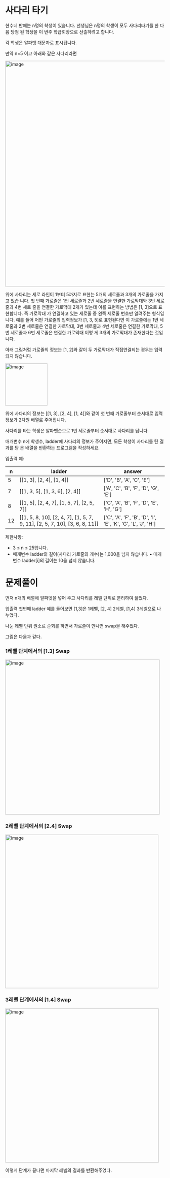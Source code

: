 # 사다리 타기

현수네 반에는 n명의 학생이 있습니다. 선생님은 n명의 학생이 모두 사다리타기를 한 다음 당첨 된 학생을 이 번주 학급회장으로 선출하려고 합니다.

각 학생은 알파벳 대문자로 표시됩니다.

만약 n=5 이고 아래와 같은 사다리라면

<img width="711" alt="image" src="https://github.com/user-attachments/assets/7ee51a9c-a174-442c-a96d-ab09ea7eaafa">


위에 사다리는 세로 라인이 1부터 5까지로 표현는 5개의 세로줄과 3개의 가로줄을 가지고 있습 니다. 첫 번째 가로줄은 1번 세로줄과 2번 세로줄을 연결한 가로막대와 3번 세로줄과 4번 세로 줄을 연결한 가로막대 2개가 있는데 이를 표현하는 방법은 [1, 3]으로 표현합니다. 즉 가로막대 가 연결하고 있는 세로줄 중 왼쪽 세로줄 번호만 알려주는 형식입니다. 예를 들어 어떤 가로줄의 입력정보가 [1, 3, 5]로 표현된다면 이 가로줄에는 1번 세로줄과 2번 세로줄은 연결한 가로막대, 3번 세로줄과 4번 세로줄은 연결한 가로막대, 5번 세로줄과 6번 세로줄은 연결한 가로막대 이렇 게 3개의 가로막대가 존재한다는 것입니다.

아래 그림처럼 가로줄의 정보는 [1, 2]와 같이 두 가로막대가 직접연결되는 경우는 입력되지 않습니다.

<img width="133" alt="image" src="https://github.com/user-attachments/assets/f02f5982-2256-429a-a65e-aa9c564ce9a1">

위에 사다리의 정보는 [[1, 3], [2, 4], [1, 4]]와 같이 첫 번째 가로줄부터 순서대로 입력정보가 2차원 배열로 주어집니다.

사다리를 타는 학생은 알파벳순으로 1번 세로줄부터 순서대로 사다리를 탑니다.

매개변수 n에 학생수, ladder에 사다리의 정보가 주어지면, 모든 학생이 사다리를 탄 결과를 담 은 배열을 반환하는 프로그램을 작성하세요.


입출력 예:

| n  | ladder                                                                            | answer                                                       |
|----|-----------------------------------------------------------------------------------|--------------------------------------------------------------|
| 5  | [[1, 3], [2, 4], [1, 4]]                                                          | ['D', 'B', 'A', 'C', 'E']                                    |
| 7  | [[1, 3, 5], [1, 3, 6], [2, 4]]                                                    | ['A', 'C', 'B', 'F', 'D', 'G', 'E']                          |
| 8  | [[1, 5], [2, 4, 7], [1, 5, 7], [2, 5, 7]]                                         | ['C', 'A', 'B', 'F', 'D', 'E', 'H', 'G']                     |
| 12 | [[1, 5, 8, 10], [2, 4, 7], [1, 5, 7, 9, 11], [2, 5, 7, 10], [3, 6, 8, 11]]        | ['C', 'A', 'F', 'B', 'D', 'I', 'E', 'K', 'G', 'L', 'J', 'H'] |

제한사항:

- 3 ≤ n ≤ 25입니다.
- 매개변수 ladder의 길이(사다리 가로줄의 개수)는 1,000을 넘지 않습니다. • 매개변수 ladder[i]의 길이는 10을 넘지 않습니다.

# 문제풀이

먼저 n개의 배열에 알파벳을 넣어 주고 사다리를 레벨 단위로 분리하여 풀었다.

입출력 첫번째 ladder 예를 들어보면 [1,3]은 1레벨, [2, 4] 2레벨, [1,4] 3레벨으로 나누었다.

나눈 레벨 단위 원소르 순회를 하면서 가로줄이 만나면 swap을 해주었다.

그림은 다음과 같다.

### 1레벨 단계에서의 [1.3] Swap

<img width="488" alt="image" src="https://github.com/user-attachments/assets/94604522-adb5-43be-adef-479b9ed8a5c8">

### 2레벨 단계에서의 [2.4] Swap

<img width="484" alt="image" src="https://github.com/user-attachments/assets/a3efd5c6-42c3-410f-9e7b-8a75edb66c8b">

### 3레벨 단계에서의 [1.4] Swap

<img width="485" alt="image" src="https://github.com/user-attachments/assets/5da9d75e-8799-470d-85c3-fa0a8461787a">

이렇게 단계가 끝나면 마지막 레벨의 결과를 반환해주었다.